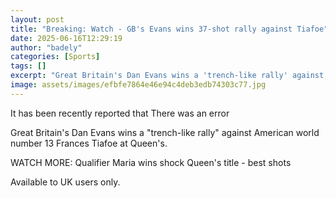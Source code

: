 ```yaml
---
layout: post
title: "Breaking: Watch - GB's Evans wins 37-shot rally against Tiafoe"
date: 2025-06-16T12:29:19
author: "badely"
categories: [Sports]
tags: []
excerpt: "Great Britain's Dan Evans wins a 'trench-like rally' against American world number 13 Frances Tiafoe at Queen's."
image: assets/images/efbfe7864e46e94c4deb3edb74303c77.jpg
---
```


It has been recently reported that There was an error

Great Britain's Dan Evans wins a "trench-like rally" against American world number 13 Frances Tiafoe at Queen's.

WATCH MORE: Qualifier Maria wins shock Queen's title - best shots

Available to UK users only.

